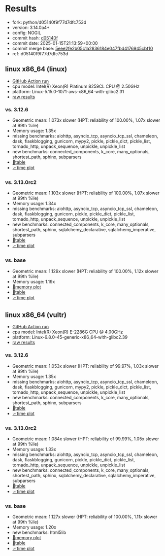 # Results

- fork: python/d05140f9f77d7dfc753d
- version: 3.14.0a4+
- config: NOGIL
- commit hash: [d05140f](https://github.com/python/cpython/commit/d05140f)
- commit date: 2025-01-15T21:13:59+00:00
- commit merge base: [5eee2fe2b05c1a2836184e047fbd4176945cbf10](https://github.com/python/cpython/commit/5eee2fe2b05c1a2836184e047fbd4176945cbf10)
- ref: d05140f9f77d7dfc753d

## linux x86_64 (linux)

- [GitHub Action run](https://github.com/facebookexperimental/free-threading-benchmarking/actions/runs/12799475571)
- cpu model: Intel(R) Xeon(R) Platinum 8259CL CPU @ 2.50GHz
- platform: Linux-5.15.0-1071-aws-x86_64-with-glibc2.31
- [raw results](bm-20250115-linux-x86_64-python-d05140f9f77d7dfc753d-3.14.0a4%2B-d05140f.json)

### vs. 3.12.6

- Geometric mean: 1.073x slower (HPT: reliability of 100.00%, 1.07x slower at 99th %ile)
- Memory usage: 1.35x
- missing benchmarks: aiohttp, asyncio_tcp, asyncio_tcp_ssl, chameleon, dask, flaskblogging, gunicorn, mypy2, pickle, pickle_dict, pickle_list, tornado_http, unpack_sequence, unpickle, unpickle_list
- new benchmarks: connected_components, k_core, many_optionals, shortest_path, sphinx, subparsers
- [📄table](bm-20250115-linux-x86_64-python-d05140f9f77d7dfc753d-3.14.0a4%2B-d05140f-vs-3.12.6.md)
- [📈time plot](bm-20250115-linux-x86_64-python-d05140f9f77d7dfc753d-3.14.0a4%2B-d05140f-vs-3.12.6.svg)

### vs. 3.13.0rc2

- Geometric mean: 1.103x slower (HPT: reliability of 100.00%, 1.07x slower at 99th %ile)
- Memory usage: 1.34x
- missing benchmarks: aiohttp, asyncio_tcp, asyncio_tcp_ssl, chameleon, dask, flaskblogging, gunicorn, pickle, pickle_dict, pickle_list, tornado_http, unpack_sequence, unpickle, unpickle_list
- new benchmarks: connected_components, k_core, many_optionals, shortest_path, sphinx, sqlalchemy_declarative, sqlalchemy_imperative, subparsers
- [📄table](bm-20250115-linux-x86_64-python-d05140f9f77d7dfc753d-3.14.0a4%2B-d05140f-vs-3.13.0rc2.md)
- [📈time plot](bm-20250115-linux-x86_64-python-d05140f9f77d7dfc753d-3.14.0a4%2B-d05140f-vs-3.13.0rc2.svg)

### vs. base

- Geometric mean: 1.129x slower (HPT: reliability of 100.00%, 1.12x slower at 99th %ile)
- Memory usage: 1.19x
- [🧠memory plot](bm-20250115-linux-x86_64-python-d05140f9f77d7dfc753d-3.14.0a4%2B-d05140f-vs-base-mem.svg)
- [📄table](bm-20250115-linux-x86_64-python-d05140f9f77d7dfc753d-3.14.0a4%2B-d05140f-vs-base.md)
- [📈time plot](bm-20250115-linux-x86_64-python-d05140f9f77d7dfc753d-3.14.0a4%2B-d05140f-vs-base.svg)

## linux x86_64 (vultr)

- [GitHub Action run](https://github.com/facebookexperimental/free-threading-benchmarking/actions/runs/12797511462)
- cpu model: Intel(R) Xeon(R) E-2286G CPU @ 4.00GHz
- platform: Linux-6.8.0-45-generic-x86_64-with-glibc2.39
- [raw results](bm-20250115-vultr-x86_64-python-d05140f9f77d7dfc753d-3.14.0a4%2B-d05140f.json)

### vs. 3.12.6

- Geometric mean: 1.053x slower (HPT: reliability of 99.97%, 1.03x slower at 99th %ile)
- Memory usage: 1.35x
- missing benchmarks: aiohttp, asyncio_tcp, asyncio_tcp_ssl, chameleon, dask, flaskblogging, gunicorn, mypy2, pickle, pickle_dict, pickle_list, tornado_http, unpack_sequence, unpickle, unpickle_list
- new benchmarks: connected_components, k_core, many_optionals, shortest_path, sphinx, subparsers
- [📄table](bm-20250115-vultr-x86_64-python-d05140f9f77d7dfc753d-3.14.0a4%2B-d05140f-vs-3.12.6.md)
- [📈time plot](bm-20250115-vultr-x86_64-python-d05140f9f77d7dfc753d-3.14.0a4%2B-d05140f-vs-3.12.6.svg)

### vs. 3.13.0rc2

- Geometric mean: 1.084x slower (HPT: reliability of 99.99%, 1.05x slower at 99th %ile)
- Memory usage: 1.33x
- missing benchmarks: aiohttp, asyncio_tcp, asyncio_tcp_ssl, chameleon, dask, flaskblogging, gunicorn, pickle, pickle_dict, pickle_list, tornado_http, unpack_sequence, unpickle, unpickle_list
- new benchmarks: connected_components, k_core, many_optionals, shortest_path, sphinx, sqlalchemy_declarative, sqlalchemy_imperative, subparsers
- [📄table](bm-20250115-vultr-x86_64-python-d05140f9f77d7dfc753d-3.14.0a4%2B-d05140f-vs-3.13.0rc2.md)
- [📈time plot](bm-20250115-vultr-x86_64-python-d05140f9f77d7dfc753d-3.14.0a4%2B-d05140f-vs-3.13.0rc2.svg)

### vs. base

- Geometric mean: 1.127x slower (HPT: reliability of 100.00%, 1.11x slower at 99th %ile)
- Memory usage: 1.20x
- new benchmarks: html5lib
- [🧠memory plot](bm-20250115-vultr-x86_64-python-d05140f9f77d7dfc753d-3.14.0a4%2B-d05140f-vs-base-mem.svg)
- [📄table](bm-20250115-vultr-x86_64-python-d05140f9f77d7dfc753d-3.14.0a4%2B-d05140f-vs-base.md)
- [📈time plot](bm-20250115-vultr-x86_64-python-d05140f9f77d7dfc753d-3.14.0a4%2B-d05140f-vs-base.svg)

